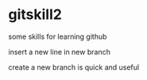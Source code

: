 # gitskill2
some skills for learning github

insert a new line in new branch

create a new branch is quick and useful
